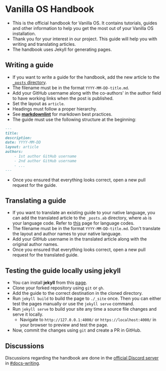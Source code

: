 # Vanilla OS Handbook

- This is the official handbook for Vanilla OS. It contains tutorials, guides and
other information to help you get the most out of your Vanilla OS installation.
- Thank you for your interest in our project. This guide will help you with writing and translating articles.
- The handbook uses Jekyll for generating pages.

## Writing a guide

- If you want to write a guide for the handbook, add the
new article to the [`_posts` directory](https://github.com/Vanilla-OS/handbook/tree/main/_posts).
- The filename must be in the format
`YYYY-MM-DD-title.md`. 
- Add your GitHub username along with the co-authors' in the
author field to have working links when the post is published. 
- Set the layout as
`article`.
- Headings must follow a proper hierarchy.
- See [**markdownlint**](https://github.com/DavidAnson/markdownlint) for markdown best practices.
- The guide must use the following structure at the beginning:

```md
---
title:
description:
date: YYYY-MM-DD
layout: article
authors: 
    - 1st author GitHub username
    - 2nd author GitHub username
    - ...
---
```

- Once you ensured that everything looks correct, open a new pull
request for the guide.

## Translating a guide

- If you want to translate an existing guide to your native language, you can add the translated
article to the `_posts.ab` directory, where `ab` is your language code. Refer to 
[this](https://en.wikipedia.org/wiki/List_of_ISO_639-1_codes) page for language codes.
- The filename must be in the format `YYYY-MM-DD-title.md`. Don't translate the layout
and author names to your native language.
- Add your GitHub username in the translated
article along with the original author names. 
- Once you ensured that everything looks correct, open a new pull
request for the translated guide.

## Testing the guide locally using jekyll

- You can install **jekyll** from this [page](https://jekyllrb.com/docs/installation/).
- Clone your forked repository using `git` or `gh`. 
- Add the guide to the correct destination in the cloned directory.
- Run `jekyll build` to build the page to `./_site` once. Then you can either test the pages manually or use the `jekyll serve` command.
- Run `jekyll serve` to build your site any time a source file changes and serve it locally.
	- Navigate to `http://127.0.0.1:4000/` or `https://localhost:4000/` in your browser to preview and test the page.
- Now, commit the changes using `git` and create a PR in GitHub.

## Discussions 

Discussions regarding the handbook are done in the [official Discord server](https://discord.com/invite/34J8PFsk) in [#docs-writing](https://discord.com/channels/1023243680829681704/1035287786330263703).

